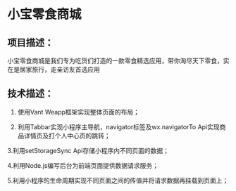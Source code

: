 # 小宝零食商城

## 项目描述：
小宝零食商城是我们专为吃货们打造的一款零食精选应用，带你淘尽天下零食，实在是居家旅行，走亲访友首选应用

## 技术描述：
1. 使用Vant Weapp框架实现整体页面的布局；

2. 利用Tabbar实现小程序主导航，navigator标签及wx.navigatorTo Api实现商品详情页及打个人中心页的跳转；

3.利用setStorageSync Api存储小程序内不同页面的数据；

4.利用Node.js编写后台为前端页面提供数据请求服务；

5.利用小程序的生命周期实现不同页面之间的传值并将请求数据再挂载到页面上；
